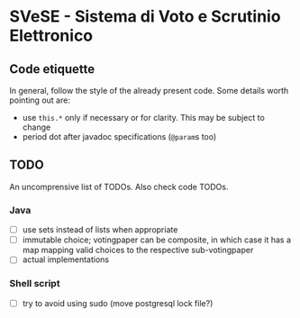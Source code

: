 # SVeSE - Sistema di Voto e Scrutinio Elettronico


## Code etiquette
In general, follow the style of the already present code. Some details worth pointing out are:
- use `this.*` only if necessary or for clarity. This may be subject to change
- period dot after javadoc specifications (`@param`s too)



## TODO
An uncomprensive list of TODOs. Also check code TODOs.

### Java
- [ ] use sets instead of lists when appropriate
- [ ] immutable choice; votingpaper can be composite, in which case it has a map mapping valid choices to the respective sub-votingpaper
- [ ] actual implementations

### Shell script
- [ ] try to avoid using sudo (move postgresql lock file?)
